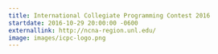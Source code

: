 ```yaml
---
title: International Collegiate Programming Contest 2016
startdate: 2016-10-29 20:00:00 -0600
externallink: http://ncna-region.unl.edu/
image: images/icpc-logo.png
---
```

